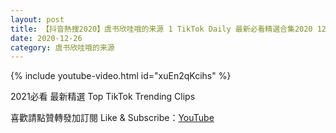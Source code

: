 ```yaml
---
layout: post
title: 【抖音熱搜2020】虞书欣哇哦的来源 1 TikTok Daily 最新必看精選合集2020 12 26
date: 2020-12-26
category: 虞书欣哇哦的来源
---
```


{% include youtube-video.html id="xuEn2qKcihs" %}

2021必看 最新精選 Top TikTok Trending Clips

喜歡請點贊轉發加訂閱 Like & Subscribe：[YouTube](https://www.youtube.com/channel/UCAoR7VcanIPd04uEq_GIylA/videos)

